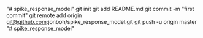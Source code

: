 "# spike_response_model"  git init git add README.md git commit -m "first commit" git remote add origin git@github.com:jonboh/spike_response_model.git git push -u origin master
"# spike_response_model" 
